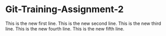 # Git-Training-Assignment-2
This is the new first line.
This is the new second line.
This is the new third line.
This is the new fourth line.
This is the new fifth line.

